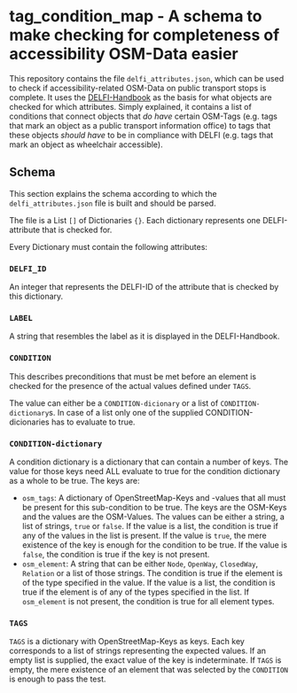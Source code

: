 # tag_condition_map - A schema to make checking for completeness of accessibility OSM-Data easier

This repository contains the file `delfi_attributes.json`, which can be used to check if accessibility-related OSM-Data on public transport stops is complete. It uses the [DELFI-Handbook](https://www.delfi.de/media/delfi_handbuch_barrierefreie_reiseketten_1._auflage_mai_2018.pdf) as the basis for what objects are checked for which attributes. Simply explained, it contains a list of conditions that connect objects that _do have_ certain OSM-Tags (e.g. tags that mark an object as a public transport information office) to tags that these objects _should have_ to be in compliance with DELFI (e.g. tags that mark an object as wheelchair accessible).

## Schema
This section explains the schema according to which the `delfi_attributes.json` file is built and should be parsed.

The file is a List `[]` of Dictionaries `{}`. Each dictionary represents one DELFI-attribute that is checked for.

Every Dictionary must contain the following attributes:

### `DELFI_ID`

An integer that represents the DELFI-ID of the attribute that is checked by this dictionary. 


### `LABEL`

A string that resembles the label as it is displayed in the DELFI-Handbook.

### `CONDITION`

This describes preconditions that must be met before an element is checked for the presence of the actual values defined under `TAGS`.

The value can either be a `CONDITION-dicionary` or a list of `CONDITION-dictionary`s. In case of a list only one of the supplied CONDITION-dicionaries has to evaluate to true.


### `CONDITION-dictionary`

A condition dictionary is a dictionary that can contain a number of keys. The value for those keys need ALL evaluate to true for the condition dictionary as a whole to be true. The keys are:
* `osm_tags`: A dictionary of OpenStreetMap-Keys and -values that all must be present for this sub-condition to be true. The keys are the OSM-Keys and the values are the OSM-Values. The values can be either a string, a list of strings, `true` or `false`. If the value is a list, the condition is true if any of the values in the list is present. If the value is `true`, the mere existence of the key is enough for the condition to be true. If the value is `false`, the condition is true if the key is not present.
* `osm_element`: A string that can be either `Node`, `OpenWay`, `ClosedWay`, `Relation` or a list of those strings. The condition is true if the element is of the type specified in the value. If the value is a list, the condition is true if the element is of any of the types specified in the list. If `osm_element` is not present, the condition is true for all element types.

### `TAGS`

`TAGS` is a dictionary with OpenStreetMap-Keys as keys. Each key corresponds to a list of strings representing the expected values. If an empty list is supplied, the exact value of the key is indeterminate. If `TAGS` is empty, the mere existence of an element that was selected by the `CONDITION` is enough to pass the test.
